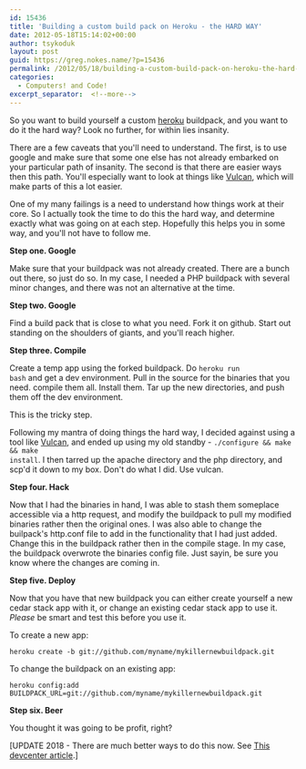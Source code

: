 ```yaml
---
id: 15436
title: 'Building a custom build pack on Heroku - the HARD WAY'
date: 2012-05-18T15:14:02+00:00
author: tsykoduk
layout: post
guid: https://greg.nokes.name/?p=15436
permalink: /2012/05/18/building-a-custom-build-pack-on-heroku-the-hard-way/
categories:
  - Computers! and Code!
excerpt_separator:  <!--more-->
---
```

So you want to build yourself a custom <a href="http://heroku.com">heroku</a> buildpack, and you want to do it the hard way? Look no further, for within lies insanity.

<!--more-->

There are a few caveats that you'll need to understand. The first, is to use google and make sure that some one else has not already embarked on your particular path of insanity. The second is that there are easier ways then this path. You'll especially want to look at things like <a href="https://github.com/ddollar/vulcan">Vulcan</a>, which will make parts of this a lot easier.

One of my many failings is a need to understand how things work at their core. So I actually took the time to do this the hard way, and determine exactly what was going on at each step. Hopefully this helps you in some way, and you'll not have to follow me.

**Step one. Google**

Make sure that your buildpack was not already created. There are a bunch out there, so just do so. In my case, I needed a PHP buildpack with several minor changes, and there was not an alternative at the time.

**Step two. Google**

Find a build pack that is close to what you need. Fork it on github. Start out standing on the shoulders of giants, and you'll reach higher.

**Step three. Compile**

Create a temp app using the forked buildpack. Do <code>heroku run bash</code> and get a dev environment. Pull in the source for the binaries that you need. compile them all. Install them. Tar up the new directories, and push them off the dev environment.

This is the tricky step.

Following my mantra of doing things the hard way, I decided against using a tool like <a href="https://github.com/ddollar/vulcan">Vulcan</a>, and ended up using my old standby - <code>./configure &amp;&amp; make &amp;&amp; make install</code>. I then tarred up the apache directory and the php directory, and scp'd it down to my box. Don't do what I did. Use vulcan.

**Step four. Hack**

Now that I had the binaries in hand, I was able to stash them someplace accessible via a http request, and modify the buildpack to pull my modified binaries rather then the original ones. I was also able to change the builpack's http.conf file to add in the functionality that I had just added. Change this in the buildpack rather then in the compile stage. In my case, the buildpack overwrote the binaries config file. Just sayin, be sure you know where the changes are coming in.

**Step five. Deploy**

Now that you have that new buildpack you can either create yourself a new cedar stack app with it, or change an existing cedar stack app to use it. <em>Please</em> be smart and test this before you use it.

To create a new app:

```
heroku create -b git://github.com/myname/mykillernewbuildpack.git
```

To change the buildpack on an existing app:

```
heroku config:add BUILDPACK_URL=git://github.com/myname/mykillernewbuildpack.git
```

**Step six. Beer**

You thought it was going to be profit, right?

[UPDATE 2018 - There are much better ways to do this now. See <a href="https://devcenter.heroku.com/articles/buildpack-api#binaries">This devcenter article</a>.]